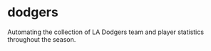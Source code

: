 # dodgers
Automating the collection of LA Dodgers team and player statistics throughout the season. 
